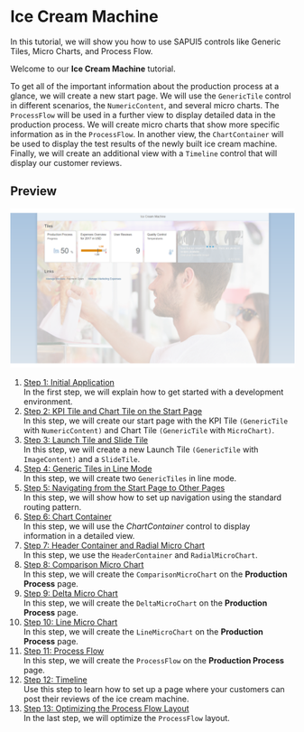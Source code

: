<!-- loioe5b7f8a93e4b432198869b3ae75981b0 -->

# Ice Cream Machine

In this tutorial, we will show you how to use SAPUI5 controls like Generic Tiles, Micro Charts, and Process Flow.

Welcome to our **Ice Cream Machine** tutorial.

To get all of the important information about the production process at a glance, we will create a new start page. We will use the `GenericTile` control in different scenarios, the `NumericContent`, and several micro charts. The `ProcessFlow` will be used in a further view to display detailed data in the production process. We will create micro charts that show more specific information as in the `ProcessFlow`. In another view, the `ChartContainer` will be used to display the test results of the newly built ice cream machine. Finally, we will create an additional view with a `Timeline` control that will display our customer reviews.



<a name="loioe5b7f8a93e4b432198869b3ae75981b0__section_jtg_1sp_f1b"/>

## Preview

 ![](images/Start_page_a40b513.png) 

1.  [Step 1: Initial Application](step-1-initial-application-9631f53.md "In the first step, we will explain how to get started with a development
		environment.")  
In the first step, we will explain how to get started with a development environment.
2.  [Step 2: KPI Tile and Chart Tile on the Start Page](step-2-kpi-tile-and-chart-tile-on-the-start-page-3981331.md "In this step, we will create our start page with the KPI Tile
            (GenericTile with NumericContent) and Chart Tile
            (GenericTile with MicroChart).")  
In this step, we will create our start page with the KPI Tile `(GenericTile` with `NumericContent)` and Chart Tile `(GenericTile` with `MicroChart)`.
3.  [Step 3: Launch Tile and Slide Tile](step-3-launch-tile-and-slide-tile-e1fc950.md "In this step, we will create a new Launch Tile (GenericTile with
            ImageContent) and a SlideTile.")  
In this step, we will create a new Launch Tile `(GenericTile` with `ImageContent)` and a `SlideTile`.
4.  [Step 4: Generic Tiles in Line Mode](step-4-generic-tiles-in-line-mode-10fa7fd.md "In this step, we will create two GenericTiles in line
        mode.")  
In this step, we will create two `GenericTiles` in line mode.
5.  [Step 5: Navigating from the Start Page to Other Pages](step-5-navigating-from-the-start-page-to-other-pages-258d174.md "In this step, we will show how to set up navigation using the standard routing
        pattern.")  
In this step, we will show how to set up navigation using the standard routing pattern.
6.  [Step 6: Chart Container](step-6-chart-container-9847648.md "In this step, we will use the ChartContainer control to
        display information in a detailed view.")  
In this step, we will use the *ChartContainer* control to display information in a detailed view.
7.  [Step 7: Header Container and Radial Micro Chart](step-7-header-container-and-radial-micro-chart-5901590.md "In this step, we use the HeaderContainer and
			RadialMicroChart.")  
In this step, we use the `HeaderContainer` and `RadialMicroChart`.
8.  [Step 8: Comparison Micro Chart](step-8-comparison-micro-chart-3f586aa.md "In this step, we will create the ComparisonMicroChart on the
            Production Process page.")  
In this step, we will create the `ComparisonMicroChart` on the **Production Process** page.
9.  [Step 9: Delta Micro Chart](step-9-delta-micro-chart-3973372.md "In this step, we will create the DeltaMicroChart on the
            Production Process page.")  
In this step, we will create the `DeltaMicroChart` on the **Production Process** page.
10. [Step 10: Line Micro Chart](step-10-line-micro-chart-819beea.md "In this step, we will create the LineMicroChart on the
            Production Process page.")  
In this step, we will create the `LineMicroChart` on the **Production Process** page.
11. [Step 11: Process Flow](step-11-process-flow-452ff8c.md "In this step, we will create the ProcessFlow on the
			Production Process page.")  
In this step, we will create the `ProcessFlow` on the **Production Process** page.
12. [Step 12: Timeline](step-12-timeline-4f36786.md "Use this step to learn how to set up a page where your customers can post their
		reviews of the ice cream machine.")  
Use this step to learn how to set up a page where your customers can post their reviews of the ice cream machine.
13. [Step 13: Optimizing the Process Flow Layout](step-13-optimizing-the-process-flow-layout-b6ed1f8.md "In the last step, we will optimize the ProcessFlow
		layout.")  
In the last step, we will optimize the `ProcessFlow` layout.

